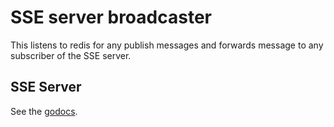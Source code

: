 SSE server broadcaster
=================
This listens to redis for any publish messages and forwards message to any subscriber of the SSE server.    

SSE Server
---
See the [godocs](https://godoc.org/github.com/dtannen/sseserver).

